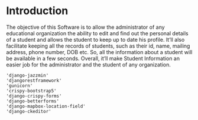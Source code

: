 # Introduction

The objective of this Software is to allow the administrator of any educational organization the ability to edit and find out the personal details of a student and allows the student to keep up to date his profile. It’ll also facilitate keeping all the records of students, such as their id, name, mailing address, phone number, DOB etc. So, all the information about a student will be available in a few seconds. Overall, it’ll make Student Information an easier job for the administrator and the student of any organization.
    
    'django-jazzmin'
    'djangorestframework'
    'gunicorn'
    'crispy-bootstrap5'
    'django-crispy-forms'
    'django-betterforms'
    'django-mapbox-location-field'
    'django-ckeditor'